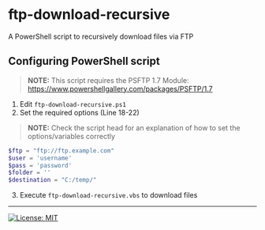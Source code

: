 # ftp-download-recursive
A PowerShell script to recursively download files via FTP
## Configuring PowerShell script
 > **NOTE:** This script requires the PSFTP 1.7 Module: https://www.powershellgallery.com/packages/PSFTP/1.7
1. Edit `ftp-download-recursive.ps1`
2. Set the required options (Line 18-22)
> **NOTE:** Check the script head for an explanation of how to set the options/variables correctly
  ```ps1
$ftp = "ftp://ftp.example.com"
$user = 'username'
$pass = 'password'
$folder = ''
$destination = "C:/temp/"
  ```
3. Execute `ftp-download-recursive.vbs` to download files
---
[![License: MIT](https://img.shields.io/badge/License-MIT-blue.svg)](https://opensource.org/licenses/MIT)
